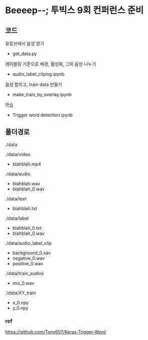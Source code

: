 # Beeeep--; 투빅스 9회 컨퍼런스 준비

## 코드

유튜브에서 음성 얻기
- get_data.py

레이블링 기준으로 배경, 활성화, 그외 음성 나누기
- audio_label_cliping.ipynb

음성 합치고, train data 만들기
- make_train_by_overlay.ipynb

학습
- Trigger word detection.ipynb

## 폴더경로

./data

./data/video
- blahblah.mp4
  
./data/audio
- blahblah.wav
- blahblah_0.wav

./data/text
- blahblah.txt

./data/label
- blahblah_0.txt
- blahblah_0.wav

./data/audio_label_clip
- background_0.xav
- negative_0.wav
- positive_0.wav

./data/train_audios
- mix_0.wav

./data/XY_train
- x_0.npy
- y_0.npy

### ref
https://github.com/Tony607/Keras-Trigger-Word
